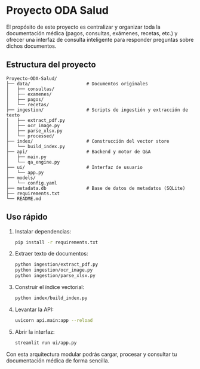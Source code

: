 # Proyecto ODA Salud

El propósito de este proyecto es centralizar y organizar toda la documentación médica (pagos, consultas, exámenes, recetas, etc.) y ofrecer una interfaz de consulta inteligente para responder preguntas sobre dichos documentos.

## Estructura del proyecto

```
Proyecto-ODA-Salud/
├── data/                     # Documentos originales
│   ├── consultas/
│   ├── examenes/
│   ├── pagos/
│   └── recetas/
├── ingestion/                # Scripts de ingestión y extracción de texto
│   ├── extract_pdf.py
│   ├── ocr_image.py
│   ├── parse_xlsx.py
│   └── processed/
├── index/                    # Construcción del vector store
│   └── build_index.py
├── api/                      # Backend y motor de Q&A
│   ├── main.py
│   └── qa_engine.py
├── ui/                       # Interfaz de usuario
│   └── app.py
├── models/
│   └── config.yaml
├── metadata.db               # Base de datos de metadatos (SQLite)
├── requirements.txt
└── README.md
```

## Uso rápido

1. Instalar dependencias:
   ```bash
   pip install -r requirements.txt
   ```
2. Extraer texto de documentos:
   ```bash
   python ingestion/extract_pdf.py
   python ingestion/ocr_image.py
   python ingestion/parse_xlsx.py
   ```
3. Construir el índice vectorial:
   ```bash
   python index/build_index.py
   ```
4. Levantar la API:
   ```bash
   uvicorn api.main:app --reload
   ```
5. Abrir la interfaz:
   ```bash
   streamlit run ui/app.py
   ```

Con esta arquitectura modular podrás cargar, procesar y consultar tu documentación médica de forma sencilla.
